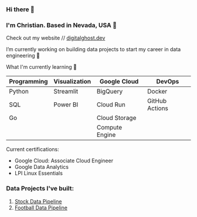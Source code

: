 ### Hi there 👋

### I'm Christian. Based in Nevada, USA 📍
Check out my website // [digitalghost.dev](https://www.digitalghost.dev)

I’m currently working on building data projects to start my career in data engineering 🔨

What I'm currently learning 🌱

| Programming | Visualization | Google Cloud   | DevOps |
| ----------- | ------------- | -------------- | ------ |
| Python      | Streamlit     | BigQuery       | Docker |
| SQL         | Power BI      | Cloud Run      | GitHub Actions|
| Go          |               | Cloud Storage  |        |
|             |               | Compute Engine |

Current certifications:
* Google Cloud: Associate Cloud Engineer
* Google Data Analytics
* LPI Linux Essentials

### Data Projects I've built:
1. [Stock Data Pipeline](https://github.com/digitalghost-dev/stock-data-pipeline)
2. [Football Data Pipeline](https://github.com/digitalghost-dev/football-data-pipeline)
